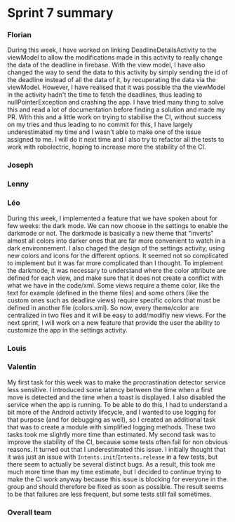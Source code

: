 Sprint 7 summary
================

### Florian
During this week, I have worked on linking DeadlineDetailsActivity to the viewModel to allow the modifications
made in this activity to really change the data of the deadline in firebase. With the view model, I have also changed
the way to send the data to this activity by simply sending the id of the deadline instead of all the data of it,
by recuperating the data via the viewModel. However, I have realised that it was possible tha the viewModel in the activity
hadn't the time to fetch the deadlines, thus leading to nullPointerException and crashing the app.
I have tried many thing to solve this and read a lot of documentation before finding a solution and made my PR.
With this and a little work on trying to stabilise the CI, without success on my tries and thus leading to no commit for this,
I have largely underestimated my time and I wasn't able to make one of the issue assigned to me.
I will do it next time and I also try to refactor all the tests to work with robolectric, hoping to increase more
the stability of the CI.

### Joseph

### Lenny

### Léo
During this week, I implemented a feature that we have spoken about for few weeks: the dark mode. We can now choose
in the settings to enable the darkmode or not. The darkmode is basically a new theme that "inverts" almost all colors
into darker ones that are far more convenient to watch in a dark environnement. I also chaged the design of the settings
activity, using new colors and icons for the different options. It seemed not so complicated to implement but it was far
more complicated than I thought. To implement the darkmode, it was necessary to understand where the color attribute are defined for each view, 
and make sure that it does not create a conflict with what we have in the code/xml. Some views require a theme color, like the text
for example (defined in the theme files) and some others (like the custom ones such as deadline views) require specific colors that must be defined
in another file (colors.xml). So now, every theme/color are centralized in two files and it will be easy to add/modifiy new views. For the next sprint,
I will work on a new feature that provide the user the ability to customize the app in the settings activity.


### Louis

### Valentin
My first task for this week was to make the procrastination detector service less sensitive. I introduced some latency between the time
when a first move is detected and the time when a toast is displayed. I also disabled the service when the app is running. To
be able to do this, I had to understand a bit more of the Android activity lifecycle, and I wanted to use logging for that
purpose (and for debugging as well), so I created an additional task that was to create a module with simplified logging methods.
These two tasks took me slightly more time than estimated. My second task was to improve the stability of the CI, because some
tests often fail for non obvious reasons. It turned out that I underestimated this issue. I initially thought that it was just an
issue with `Intents.init`/`Intents.release` in a few tests, but there seem to actually be several distinct bugs. As a result, this
took me much more time than my time estimate, but I decided to continue trying to make the CI work anyway because this issue is blocking
for everyone in the group and should therefore be fixed as soon as possible. The result seems to be that failures are less frequent,
but some tests still fail sometimes.

### Overall team
